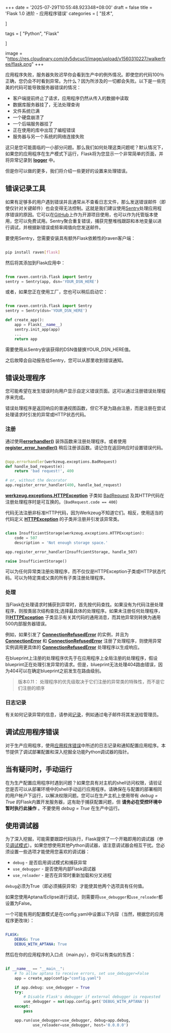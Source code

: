+++
date = '2025-07-29T10:55:48.923348+08:00'
draft = false
title = 'Flask 1.0 进阶 - 应用程序错误'
categories = [
    "技术",

]

tags = [
    "Python",
    "Flask"

]

image = "https://res.cloudinary.com/dy5dvcuc1/image/upload/v1560310227/walkerfree/flask.png"
+++

应用程序失败，服务器失败迟早你会看到生产中的例外情况。即使您的代码100％正确，您仍会不时看到异常。为什么？因为所涉及的一切都会失败。以下是一些完美的代码可能导致服务器错误的情况：

* 客户端提前终止了请求，应用程序仍然从传入的数据中读取
* 数据库服务器挂了，无法处理查询
* 文件系统已满
* 一个硬盘崩溃了
* 一个后端服务器挂了
* 正在使用的库中出现了编程错误
* 服务器与另一个系统的网络连接失败

这只是您可能面临的一小部分问题。那么我们如何处理这类问题呢？默认情况下，如果您的应用程序在生产模式下运行，Flask将为您显示一个非常简单的页面，并将异常记录到 [**logger**](http://flask.pocoo.org/docs/1.0/api/#flask.Flask.logger) 中。

但是你可以做的更多，我们将介绍一些更好的设置来处理错误。

## 错误记录工具

如果有足够多的用户遇到错误并且通常从不查看日志文件，那么发送错误邮件（即使仅针对关键邮件）也会变得无法控制。这就是我们建议使用[Sentry](https://www.getsentry.com/)处理应用程序错误的原因。它可以在[GitHub](https://github.com/getsentry/sentry)上作为开源项目使用，也可以作为托管版本使用，您可以免费试用。Sentry聚合重复错误，捕获完整堆栈跟踪和本地变量以进行调试，并根据新错误或频率阈值向您发送邮件。

要使用Sentry，您需要安装具有额外Flask依赖性的raven客户端：

```bash

pip install raven[flask]

```

然后将其添加到Flask应用中：

```py

from raven.contrib.flask import Sentry
sentry = Sentry(app, dsn='YOUR_DSN_HERE')

```

或者，如果您正在使用工厂，您也可以稍后启动它：

```py

from raven.contrib.flask import Sentry
sentry = Sentry(dsn='YOUR_DSN_HERE')

def create_app():
    app = Flask(__name__)
    sentry.init_app(app)
    ...
    return app

```

需要使用从Sentry安装获得的DSN值替换YOUR\_DSN\_HERE值。

之后故障会自动报告给Sentry，您可以从那里收到错误通知。

## 错误处理程序

您可能希望在发生错误时向用户显示自定义错误页面。这可以通过注册错误处理程序来完成。

错误处理程序是返回响应的普通视图函数，但它不是为路由注册，而是注册在尝试处理请求时引发的异常或HTTP状态代码。

### 注册

通过使用[**errorhandler()**](http://flask.pocoo.org/docs/1.0/api/#flask.Flask.errorhandler) 装饰函数来注册处理程序。或者使用 [**register\_error\_handler()**](http://flask.pocoo.org/docs/1.0/api/#flask.Flask.register_error_handler) 稍后注册该函数。请记住在返回响应时设置错误代码。

```py

@app.errorhandler(werkzeug.exceptions.BadRequest)
def handle_bad_request(e):
    return 'bad request!', 400

# or, without the decorator
app.register_error_handler(400, handle_bad_request)

```

[**werkzeug.exceptions.HTTPException**](http://werkzeug.pocoo.org/docs/exceptions/#werkzeug.exceptions.HTTPException) 子类如 [BadRequest](http://werkzeug.pocoo.org/docs/exceptions/#werkzeug.exceptions.BadRequest) 及其HTTP代码在注册处理程序时是可互换的。（`BadRequest.code == 400`）

代码无法注册非标准HTTP代码，因为Werkzeug不知道它们。相反，使用适当的代码定义 [**HTTPException**](http://werkzeug.pocoo.org/docs/exceptions/#werkzeug.exceptions.HTTPException) 的子类并注册并引发该异常类。

```py

class InsufficientStorage(werkzeug.exceptions.HTTPException):
    code = 507
    description = 'Not enough storage space.'

app.register_error_handler(InsuffcientStorage, handle_507)

raise InsufficientStorage()

```

可以为任何异常类注册处理程序，而不仅仅是HTTPException子类或HTTP状态代码。可以为特定类或父类的所有子类注册处理程序。

### 处理

当Flask在处理请求时捕获到异常时，首先按代码查找。如果没有为代码注册处理程序，则按类层次结构查找;选择最具体的处理程序。如果未注册任何处理程序，则[**HTTPException**](http://werkzeug.pocoo.org/docs/exceptions/#werkzeug.exceptions.HTTPException) 子类显示有关其代码的通用消息，而其他异常则转换为通用500内部服务器错误。

例如，如果引发了 [**ConnectionRefusedError**](https://docs.python.org/3/library/exceptions.html#ConnectionRefusedError) 的实例，并且为 [**ConnectionError**](https://docs.python.org/3/library/exceptions.html#ConnectionError) 和 [**ConnectionRefusedError**](https://docs.python.org/3/library/exceptions.html#ConnectionRefusedError) 注册了处理程序，则使用异常实例调用更具体的 [**ConnectionRefusedError**](https://docs.python.org/3/library/exceptions.html#ConnectionRefusedError) 处理程序以生成响应。

在blueprint上注册的处理程序优先于在应用程序上全局注册的处理程序，假设blueprint正在处理引发异常的请求。但是，blueprint无法处理404路由错误，因为404可以在确定blueprint之前发生在路由级别。

> 版本0.11： 处理程序的优先级取决于它们注册的异常类的特殊性，而不是它们注册的顺序

### 日志记录

有关如何记录异常的信息，请参阅[记录](http://flask.pocoo.org/docs/1.0/logging/#logging)，例如通过电子邮件将其发送给管理员。

## 调试应用程序错误

对于生产应用程序，使用[应用程序错误](http://flask.pocoo.org/docs/1.0/errorhandling/#application-errors)中所述的日志记录和通知配置应用程序。本节提供了调试部署配置和深入挖掘全功能Python调试器的指针。

## 当有疑问时，手动运行

在为生产配置应用程序时遇到问题？如果您具有对主机的shell访问权限，请验证您是否可以从部署环境中的shell手动运行应用程序。请确保在与配置的部署相同的用户帐户下运行，以解决权限问题。您可以在生产主机上使用带有 *debug = True* 的Flask内置开发服务器，这有助于捕获配置问题，但 **请务必在受控环境中暂时执行此操作** 。不要使用 *debug = True* 在生产中运行。

## 使用调试器

为了深入挖掘，可能需要跟踪代码执行，Flask提供了一个开箱即用的调试器（参见[调试模式](http://flask.pocoo.org/docs/1.0/quickstart/#debug-mode)）。如果您想使用其他Python调试器，请注意调试器会相互干扰。您必须设置一些选项才能使用您喜欢的调试器：

* `debug` - 是否启用调试模式和捕获异常
* `use_debugger` - 是否使用内部Flask调试器
* `use_reloader` - 是否在异常时重新加载和分叉进程

`debug`必须为True（即必须捕获异常）才能使其他两个选项具有任何值。

如果您使用Aptana/Eclipse进行调试，则需要将`use_debugger`和`use_reloader`都设置为False。

一个可能有用的配置模式是在config.yaml中设置以下内容（当然，根据您的应用程序更改块）：

```yaml

FLASK:
    DEBUG: True
    DEBUG_WITH_APTANA: True

```

然后在你的应用程序的入口点（main.py），你可以有类似的东西：

```py

if __name__ == "__main__":
    # To allow aptana to receive errors, set use_debugger=False
    app = create_app(config="config.yaml")

    if app.debug: use_debugger = True
    try:
        # Disable Flask's debugger if external debugger is requested
        use_debugger = not(app.config.get('DEBUG_WITH_APTANA'))
    except:
        pass

    app.run(use_debugger=use_debugger, debug=app.debug,
            use_reloader=use_debugger, host='0.0.0.0')
```
